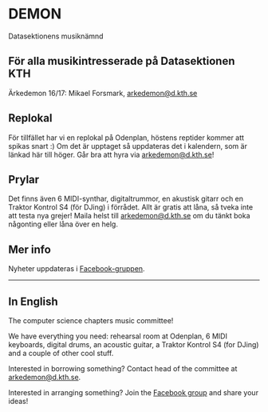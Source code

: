 # DEMON

Datasektionens musiknämnd

## För alla musikintresserade på Datasektionen KTH

Ärkedemon 16/17: Mikael Forsmark, arkedemon@d.kth.se

## Replokal

För tillfället har vi en replokal på Odenplan, höstens reptider kommer att spikas snart :) Om det är upptaget så uppdateras det i kalendern, som är länkad här till höger. Går bra att hyra via [arkedemon@d.kth.se](mailto:arkedemon@d.kth.se)!

## Prylar

Det finns även 6 MIDI-synthar, digitaltrummor, en akustisk gitarr och en Traktor Kontrol S4 (för DJing) i förrådet. Allt är gratis att låna, så tveka inte att testa nya grejer! Maila helst till arkedemon@d.kth.se om du tänkt boka någonting eller låna över en helg.

## Mer info

Nyheter uppdateras i [Facebook-gruppen](https://www.facebook.com/groups/484216868290055/).

---

## In English

The computer science chapters music committee!

We have everything you need: rehearsal room at Odenplan, 6 MIDI keyboards, digital drums, an acoustic guitar, a Traktor Kontrol S4 (for DJing) and a couple of other cool stuff.

Interested in borrowing something? Contact head of the committee at arkedemon@d.kth.se.

Interested in arranging something? Join the [Facebook group](https://www.facebook.com/groups/484216868290055/) and share your ideas!
